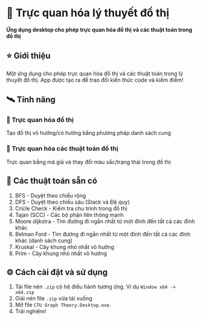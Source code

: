 # 🚀 Trực quan hóa lý thuyết đồ thị
**Ứng dụng desktop cho phép trực quan hóa đồ thị và các thuật toán trong đồ thị**
## ⭐ Giới thiệu
Một ứng dụng cho phép trực quan hóa đồ thị và các thuật toán trong lý thuyết đồ thị. App được tạo ra để trao đồi kiến thức code và kiếm điểm!
## 🛰️ Tính năng
### 🔨 Trực quan hóa đồ thị
Tạo đồ thị vô hướng/có hướng bằng phương pháp danh sách cung
### 🔨 Trực quan hóa các thuật toán đồ thị
Trực quan bằng mã giả và thay đổi màu sắc/trạng thái trong đồ thị
## 📌 Các thuật toán sẵn có
1. BFS - Duyệt theo chiều rộng
2. DFS - Duyệt theo chiều sâu (Stack và Đệ quy)
3. Cricle Check - Kiểm tra chu trình trong đồ thị
4. Tajan (SCC) - Các bộ phận liên thông mạnh
5. Moore dijkstra - Tìm đường đi ngắn nhất từ một đỉnh đến tất cả các đỉnh khác
6. Belman Ford - Tìm đường đi ngắn nhất từ một đỉnh đến tất cả các đỉnh khác (danh sách cung)
7. Kruskal - Cây khung nhỏ nhất vô hướng
8. Prim - Cây khung nhỏ nhất vô hướng
## ⚙️ Cách cài đặt và sử dụng
1. Tải file nén `.zip` có hệ điều hành tương ứng. Ví dụ `Window x64 -> x64.zip` 
2. Giải nén file `.zip` vừa tải xuống
3. Mở file `CTU Graph Theory.Desktop.exe`.
4. Trải nghiệm!